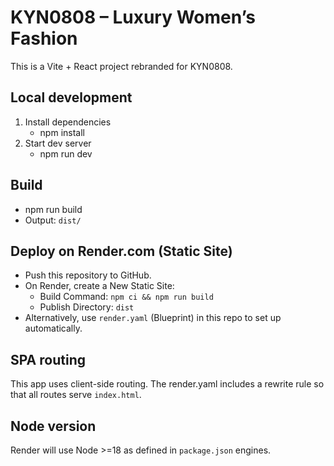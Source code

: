 # KYN0808 – Luxury Women’s Fashion

This is a Vite + React project rebranded for KYN0808.

## Local development

1. Install dependencies
   - npm install
2. Start dev server
   - npm run dev

## Build

- npm run build
- Output: `dist/`

## Deploy on Render.com (Static Site)

- Push this repository to GitHub.
- On Render, create a New Static Site:
  - Build Command: `npm ci && npm run build`
  - Publish Directory: `dist`
- Alternatively, use `render.yaml` (Blueprint) in this repo to set up automatically.

## SPA routing

This app uses client-side routing. The render.yaml includes a rewrite rule so that all routes serve `index.html`.

## Node version

Render will use Node >=18 as defined in `package.json` engines.
